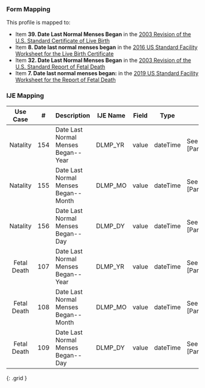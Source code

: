 ### Form Mapping
This profile is mapped to:
 * Item **39. Date Last Normal Menses Began** in the [2003 Revision of the U.S. Standard Certificate of Live Birth](https://www.cdc.gov/nchs/data/dvs/birth11-03final-ACC.pdf)
 * Item **8. Date last normal menses began** in the [2016 US Standard Facility Worksheet for the Live Birth Certificate](https://www.cdc.gov/nchs/data/dvs/facility-worksheet-2016-508.pdf)
 * Item **32. Date Last Normal Menses Began** in the [2003 Revision of the U.S. Standard Report of Fetal Death](https://www.cdc.gov/nchs/data/dvs/FDEATH11-03finalACC.pdf)
 * Item **7. Date last normal menses began:** in the [2019 US Standard Facility Worksheet for the Report of Fetal Death](https://www.cdc.gov/nchs/data/dvs/fetal-death-facility-worksheet-2019-508.pdf)

### IJE Mapping

| **Use Case** |  **#**   |  **Description**  | **IJE Name**  |  **Field**  |  **Type**  | **Value Set**  |
| :---------: | --------------- | ------------ | ------------- | ---------- | ---------- | -------------- |
| Natality | 154 | Date Last Normal Menses Began--Year | DLMP_YR | value |dateTime |See [PartialDatesAndTimes] |
| Natality | 155 | Date Last Normal Menses Began--Month | DLMP_MO | value |dateTime |See [PartialDatesAndTimes] |
| Natality | 156 | Date Last Normal Menses Began--Day | DLMP_DY | value |dateTime |See [PartialDatesAndTimes] |
| Fetal Death | 107 | Date Last Normal Menses Began--Year | DLMP_YR | value |dateTime |See [PartialDatesAndTimes] |
| Fetal Death | 108 | Date Last Normal Menses Began--Month | DLMP_MO | value |dateTime |See [PartialDatesAndTimes] |
| Fetal Death | 109 | Date Last Normal Menses Began--Day | DLMP_DY | value |dateTime |See [PartialDatesAndTimes] |
{: .grid }
